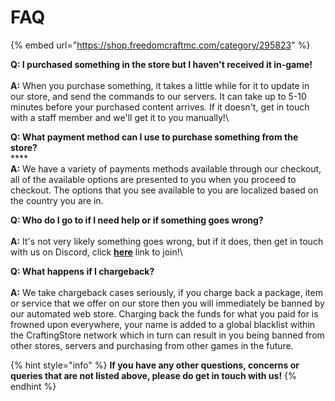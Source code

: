 # FAQ

{% embed url="https://shop.freedomcraftmc.com/category/295823" %}

**Q: I purchased something in the store but I haven't received it in-game!**\
\
**A:** When you purchase something, it takes a little while for it to update in our store, and send the commands to our servers. It can take up to 5-10 minutes before your purchased content arrives. If it doesn't, get in touch with a staff member and we'll get it to you manually!\




**Q: What payment method can I use to purchase something from the store?**\
****\
**A:** We have a variety of payments methods available through our checkout, all of the available options are presented to you when you proceed to checkout. The options that you see available to you are localized based on the country you are in.



**Q: Who do I go to if I need help or if something goes wrong?**\
\
**A:** It's not very likely something goes wrong, but if it does, then get in touch with us on Discord, click [**here**](https://freedomcraftmc.com/discord) link to join!\




**Q: What happens if I chargeback?**\
\
**A:** We take chargeback cases seriously, if you charge back a package, item or service that we offer on our store then you will immediately be banned by our automated web store. Charging back the funds for what you paid for is frowned upon everywhere, your name is added to a global blacklist within the CraftingStore network which in turn can result in you being banned from other stores, servers and purchasing from other games in the future.

{% hint style="info" %}
**If you have any other questions, concerns or queries that are not listed above, please do get in touch with us!**
{% endhint %}
